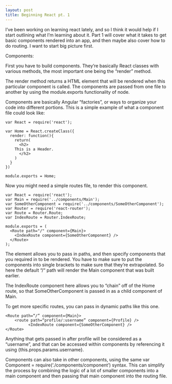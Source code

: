 ```yaml
---
layout: post
title: Beginning React pt. 1
---
```


I’ve been working on learning react lately, and so I think it would help if I start outlining what I’m learning about it.
Part 1 will cover what it takes to get basic components rendered into an app, and then maybe also cover how to do routing. I want to start big picture first.

Components:

First you have to build components. They’re basically React classes with various methods, the most important one being the “render” method. 

The render method returns a HTML element that will be rendered when this particular component is called. The components are passed from one file to another by using the module.exports functionality of node. 

Components are basically Angular “factories”, or ways to organize your code into different portions. 
This is a simple example of what a component file could look like:

```
var React = require('react');

var Home = React.createClass({
  render: function(){
    return(
      <h2>
	This is a Header. 
      </h2>
    )
  }
})

module.exports = Home;

```
Now you might need a simple routes file, to render this component. 

```
var React = require('react');
var Main = require('../components/Main');
var SomeOtherComponent = require('../components/SomeOtherComponent');
var Router = require('react-router');
var Route = Router.Route;
var IndexRoute = Router.IndexRoute;

module.exports = (
  <Route path="/" component={Main}>
    <IndexRoute component={SomeOtherComponent} />
  </Route>
);

```
The <Route> element allows you to pass in paths, and then specify components that you required in to be rendered. You have to make sure to put the components into single brackets to make sure that they’re extrapolated. So here the default “/“ path will render the Main component that was built earlier. 

The IndexRoute component here allows you to “chain” off of the Home route, so that SomeOtherComponent is passed in as a child component of Main.

To get more specific routes, you can pass in dynamic paths like this one.

```
<Route path=“/” component={Main}> 
	<route path=“profile/:username” component={Profile} />
          <IndexRoute component={SomeOtherComponent} />
</Route>
```
Anything that gets passed in after profile will be considered as a “username”, and that can be accessed within components by referencing it using {this.props.params.username}.

Components can also take in other components, using the same var Component = require(‘./components/component’) syntax. This can simplify the process by combining the logic of a lot of smaller components into a main component and then passing that main component into the routing file.
